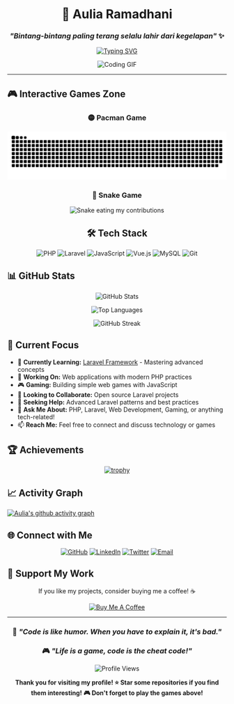 <div align="center">
  
# 🌟 Aulia Ramadhani
### *"Bintang-bintang paling terang selalu lahir dari kegelapan"* ✨

[![Typing SVG](https://readme-typing-svg.herokuapp.com?font=Fira+Code&pause=1000&color=F75C7E&center=true&vCenter=true&width=435&lines=Full+Stack+Developer;Laravel+Enthusiast;Tech+Writer;Problem+Solver;Game+Lover)](https://git.io/typing-svg)

<img src="https://media0.giphy.com/media/v1.Y2lkPTc5MGI3NjExc2FoNzJjazMwbTltdDUzN3ZwYjF3NzdjOGtteWhpZXA0Y3kxbDh1ciZlcD12MV9pbnRlcm5hbF9naWZfYnlfaWQmY3Q9Zw/3WnrqPEnnCQkTCWFrl/giphy.gif" width="300" alt="Coding GIF"/>

</div>

---

## 🎮 Interactive Games Zone

<div align="center">

### 🟡 Pacman Game
![Pacman](https://raw.githubusercontent.com/Platane/snk/output/github-contribution-grid-snake.svg)

### 🐍 Snake Game  
![Snake eating my contributions](https://raw.githubusercontent.com/AuliaRamadhani060/AuliaRamadhani060/output/github-contribution-grid-snake.svg)

</div>


<div align="center">

## 🛠️ Tech Stack

![PHP](https://img.shields.io/badge/PHP-777BB4?style=for-the-badge&logo=php&logoColor=white)
![Laravel](https://img.shields.io/badge/Laravel-FF2D20?style=for-the-badge&logo=laravel&logoColor=white)
![JavaScript](https://img.shields.io/badge/JavaScript-F7DF1E?style=for-the-badge&logo=javascript&logoColor=black)
![Vue.js](https://img.shields.io/badge/Vue.js-35495E?style=for-the-badge&logo=vue.js&logoColor=4FC08D)
![MySQL](https://img.shields.io/badge/MySQL-005C84?style=for-the-badge&logo=mysql&logoColor=white)
![Git](https://img.shields.io/badge/Git-F05032?style=for-the-badge&logo=git&logoColor=white)

</div>

## 📊 GitHub Stats

<div align="center">
  
![GitHub Stats](https://github-readme-stats.vercel.app/api?username=AuliaRamadhani060&show_icons=true&theme=radical&hide_border=true&count_private=true)

![Top Languages](https://github-readme-stats.vercel.app/api/top-langs/?username=AuliaRamadhani060&layout=compact&theme=radical&hide_border=true)

![GitHub Streak](https://github-readme-streak-stats.herokuapp.com/?user=AuliaRamadhani060&theme=radical&hide_border=true)

</div>

## 🎯 Current Focus

- 🌱 **Currently Learning:** [Laravel Framework](https://laravel.com) - Mastering advanced concepts
- 🔭 **Working On:** Web applications with modern PHP practices
- 🎮 **Gaming:** Building simple web games with JavaScript
- 👯 **Looking to Collaborate:** Open source Laravel projects
- 🤔 **Seeking Help:** Advanced Laravel patterns and best practices
- 💬 **Ask Me About:** PHP, Laravel, Web Development, Gaming, or anything tech-related!
- 📫 **Reach Me:** Feel free to connect and discuss technology or games

## 🏆 Achievements

<div align="center">

[![trophy](https://github-profile-trophy.vercel.app/?username=AuliaRamadhani060&theme=radical&no-frame=true&row=1&column=6)](https://github.com/ryo-ma/github-profile-trophy)

</div>

## 📈 Activity Graph

[![Aulia's github activity graph](https://github-readme-activity-graph.vercel.app/graph?username=AuliaRamadhani060&theme=react-dark&hide_border=true)](https://github.com/ashutosh00710/github-readme-activity-graph)

## 🌐 Connect with Me

<div align="center">

[![GitHub](https://img.shields.io/badge/GitHub-100000?style=for-the-badge&logo=github&logoColor=white)](https://github.com/AuliaRamadhani060)
[![LinkedIn](https://img.shields.io/badge/LinkedIn-0077B5?style=for-the-badge&logo=linkedin&logoColor=white)](https://linkedin.com/in/your-profile)
[![Twitter](https://img.shields.io/badge/Twitter-1DA1F2?style=for-the-badge&logo=twitter&logoColor=white)](https://twitter.com/your-handle)
[![Email](https://img.shields.io/badge/Email-D14836?style=for-the-badge&logo=gmail&logoColor=white)](mailto:your.email@example.com)

</div>

## 💝 Support My Work

<div align="center">

If you like my projects, consider buying me a coffee! ☕

[![Buy Me A Coffee](https://img.shields.io/badge/Buy_Me_A_Coffee-FFDD00?style=for-the-badge&logo=buy-me-a-coffee&logoColor=black)](https://buymeacoffee.com/your-profile)

</div>

---

<div align="center">

### 💫 *"Code is like humor. When you have to explain it, it's bad."* 
### 🎮 *"Life is a game, code is the cheat code!"*

![Profile Views](https://komarev.com/ghpvc/?username=AuliaRamadhani060&color=blueviolet&style=flat-square&label=Profile+Views)

**Thank you for visiting my profile! ⭐ Star some repositories if you find them interesting!**
**🎮 Don't forget to play the games above!**

</div>